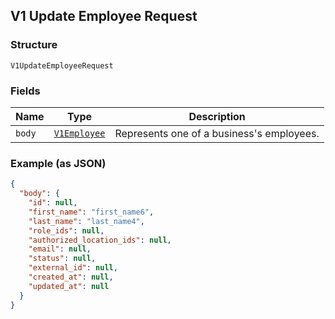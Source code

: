 ## V1 Update Employee Request

### Structure

`V1UpdateEmployeeRequest`

### Fields

| Name | Type | Description |
|  --- | --- | --- |
| `body` | [`V1Employee`](/doc/models/v1-employee.md) | Represents one of a business's employees. |

### Example (as JSON)

```json
{
  "body": {
    "id": null,
    "first_name": "first_name6",
    "last_name": "last_name4",
    "role_ids": null,
    "authorized_location_ids": null,
    "email": null,
    "status": null,
    "external_id": null,
    "created_at": null,
    "updated_at": null
  }
}
```

